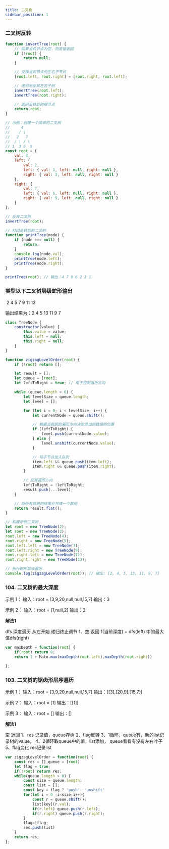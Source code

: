 ```yaml
---
title: 二叉树
sidebar_position: 1
---
```



### 二叉树反转

```js
function invertTree(root) {
    // 如果当前节点为空，则直接返回
    if (!root) {
        return null;
    }

    // 交换当前节点的左右子节点
    [root.left, root.right] = [root.right, root.left];

    // 递归地反转左右子树
    invertTree(root.left);
    invertTree(root.right);

    // 返回反转后的根节点
    return root;
}

// 示例：创建一个简单的二叉树
//     4
//    / \
//   2   7
//  / \ / \
// 1  3 6  9
const root = {
    val: 4,
    left: {
        val: 2,
        left: { val: 1, left: null, right: null },
        right: { val: 3, left: null, right: null }
    },
    right: {
        val: 7,
        left: { val: 6, left: null, right: null },
        right: { val: 9, left: null, right: null }
    }
};

// 反转二叉树
invertTree(root);

// 打印反转后的二叉树
function printTree(node) {
    if (node === null) {
        return;
    }
    console.log(node.val);
    printTree(node.left);
    printTree(node.right);
}

printTree(root); // 输出：4 7 9 6 2 3 1
```

### 类型以下二叉树层级蛇形输出

​    2
  4    5
  7  9  11 13

输出结果为：2 4 5 13 11 9 7

```js
class TreeNode {
    constructor(value) {
        this.value = value;
        this.left = null;
        this.right = null;
    }
}

function zigzagLevelOrder(root) {
    if (!root) return [];

    let result = [];
    let queue = [root];
    let leftToRight = true; // 用于控制遍历方向

    while (queue.length > 0) {
        let levelSize = queue.length;
        let level = [];

        for (let i = 0; i < levelSize; i++) {
            let currentNode = queue.shift();

            // 根据当前层的遍历方向决定添加到数组的位置
            if (leftToRight) {
                level.push(currentNode.value);
            } else {
                level.unshift(currentNode.value);
            }

            // 将子节点加入队列
            item.left && queue.push(item.left);
            item.right && queue.push(item.right);
        }

        // 反转遍历方向
        leftToRight = !leftToRight;
        result.push(...level);
    }

    // 将所有层级的结果合并成一个数组
    return result.flat();
}

// 构建示例二叉树
let root = new TreeNode(2);
let root = new TreeNode(2);
root.left = new TreeNode(4);
root.right = new TreeNode(5);
root.left.left = new TreeNode(7);
root.left.right = new TreeNode(9);
root.right.left = new TreeNode(11);
root.right.right = new TreeNode(13);

// 执行蛇形层级遍历
console.log(zigzagLevelOrder(root)); // 输出: [2, 4, 5, 13, 11, 9, 7]
```


### 104. 二叉树的最大深度

示例 1：
输入：root = [3,9,20,null,null,15,7]
输出：3

示例 2：
输入：root = [1,null,2]
输出：2


**解法1**

dfs 深度遍历 从左开始
递归终止调节
1、空 返回
1(当前深度) + dfs(left) 中的最大值dfs(right)
```js
var maxDepth = function(root) {
    if(root) return 0;
    return 1 + Matn.max(maxDepth(root.left),maxDepth(root.right))

};
```


### 103. 二叉树的锯齿形层序遍历

示例 1：
输入：root = [3,9,20,null,null,15,7]
输出：[[3],[20,9],[15,7]]

示例 2：
输入：root = [1]
输出：[[1]]

示例 3：
输入：root = []
输出：[]

**解法1**

空 返回
1、res 记录值，queue存树
2、flag反转
3、1循环，queue有，新的list记录树的value， 
4、2循环取queue中的值，list添加， queue看看有没有左右叶子
5、flag变化 res记录list
```js
var zigzagLevelOrder = function(root) {
    const res = [],queue = [root]
    let flag = true;
    if(!root) return res;
    while(queue.length > 0) {
        const size = queue.length;
        const list = [];
        const key = flag ? 'push': 'unshift'
        for(let i = 0 ;i<size;i++){
            const r = queue.shift();
            list[key](r.val);
            if(r.left) queue.push(r.left);
            if(r.right) queue.push(r.right);
        }
        flag=!flag;
        res.push(list)
    }
    return res;
};
```